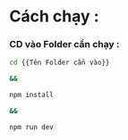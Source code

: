 # Cách chạy : 

### CD vào Folder cần chạy :

``` Bash
cd {{Tên Folder cần vào}}

&&

npm install

&&

npm run dev

```
